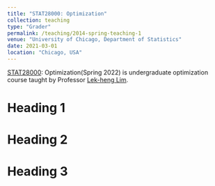 ```yaml
---
title: "STAT28000: Optimization"
collection: teaching
type: "Grader"
permalink: /teaching/2014-spring-teaching-1
venue: "University of Chicago, Department of Statistics"
date: 2021-03-01
location: "Chicago, USA"
---
```


[STAT28000](http://www.stat.uchicago.edu/~lekheng/courses/280s22/): Optimization(Spring 2022) is undergraduate optimization course taught by Professor [Lek-heng Lim](https://www.stat.uchicago.edu/~lekheng/). 

Heading 1
======

Heading 2
======

Heading 3
======
